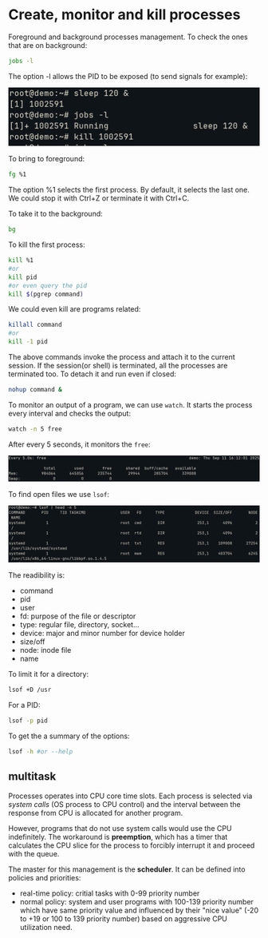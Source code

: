 # Create, monitor and kill processes


Foreground and background processes management.
To check the ones that are on background:
```bash
jobs -l
```

The option -l allows the PID to be exposed (to send signals for example):

![jobs-l](../images/jobs-l.png)

To bring to foreground:
```bash
fg %1
```

The option %1 selects the first process. By default, it selects the last one. We could stop it with Ctrl+Z or terminate it with Ctrl+C.

To take it to the background:
```bash
bg
```

To kill the first process:
```bash
kill %1
#or
kill pid
#or even query the pid
kill $(pgrep command)
```

We could even kill are programs related:
```bash
killall command
#or
kill -1 pid
```

The above commands invoke the process and attach it to the current session. If the session(or shell) is terminated, all the processes are terminated too. To detach it and run even if closed:
```bash
nohup command &
```

To monitor an output of a program, we can use ```watch```. It starts the process every interval and checks the output:
```bash
watch -n 5 free
```

After every 5 seconds, it monitors the ```free```:

![watch](../images/watch.png)


To find open files we use ```lsof```:

![lsof](../images/lsof.png)

The readibility is:
- command
- pid
- user
- fd: purpose of the file or descriptor
- type: regular file, directory, socket...
- device: major and minor number for device holder
- size/off
- node: inode file
- name

To limit it for a directory:
```bash
lsof +D /usr
```

For a PID:
```bash
lsof -p pid
```

To get the a summary of the options:
```bash
lsof -h #or --help
```

## multitask

Processes operates into CPU core time slots. Each process is selected via *system calls* (OS process to CPU control) and the interval between the response from CPU is allocated for another program. 

However, programs that do not use system calls would use the CPU indefinitely. The workaround is **preemption**, which has a timer that calculates the CPU slice for the process to forcibly interrupt it and proceed with the queue.

The master for this management is the **scheduler**. It can be defined into policies and priorities:
* real-time policy: critial tasks with 0-99 priority number
* normal policy: system and user programs with 100-139 priority number which have same priority value and influenced by their "nice value" (-20 to +19 or 100 to 139 priority number) based on aggressive CPU utilization need.





